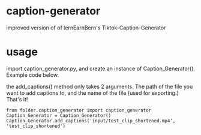# caption-generator
improved version of of lernEarnBern's Tiktok-Caption-Generator

# usage
import caption_generator.py, and create an instance of Caption_Generator(). Example code below.

the add_captions() method only takes 2 arguments. The path of the file you want to add captions to, and the name of the file (used for exporting.) That's it!

```
from folder.caption_generator import caption_generator
Caption_Generator = Caption_Generator()
Caption_Generator.add_captions('input/test_clip_shortened.mp4', 'test_clip_shortened')
```
